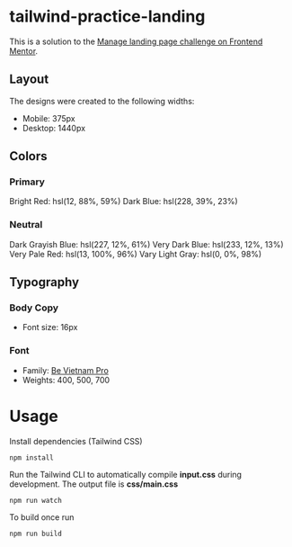 # tailwind-practice-landing

This is a solution to the [Manage landing page challenge on Frontend Mentor](https://www.frontendmentor.io/challenges/manage-landing-page-SLXqC6P5).

## Layout

The designs were created to the following widths:

- Mobile: 375px
- Desktop: 1440px

## Colors

### Primary

Bright Red: hsl(12, 88%, 59%)
Dark Blue: hsl(228, 39%, 23%)

### Neutral

Dark Grayish Blue: hsl(227, 12%, 61%)
Very Dark Blue: hsl(233, 12%, 13%)
Very Pale Red: hsl(13, 100%, 96%)
Vary Light Gray: hsl(0, 0%, 98%)

## Typography

### Body Copy

- Font size: 16px

### Font

- Family: [Be Vietnam Pro](https://fonts.google.com/specimen/Be+Vietnam+Pro)
- Weights: 400, 500, 700

# Usage

Install dependencies (Tailwind CSS)

```
npm install
```

Run the Tailwind CLI to automatically compile **input.css** during development. The output file is **css/main.css**

```
npm run watch
```

To build once run

```
npm run build
```
